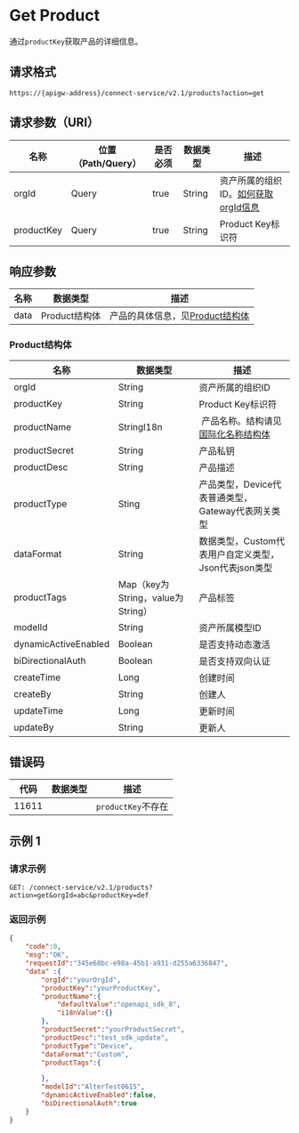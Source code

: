 # Get Product

通过`productKey`获取产品的详细信息。

## 请求格式

```
https://{apigw-address}/connect-service/v2.1/products?action=get
```

## 请求参数（URI）

| 名称          | 位置（Path/Query） | 是否必须 | 数据类型 | 描述      |
|---------------|------------------|----------|-----------|--------------|
| orgId         | Query            | true     | String    | 资产所属的组织ID。[如何获取orgId信息](/docs/api/zh_CN/latest/api_faqs#id-orgid-orgid)                |
| productKey        | Query            | true    | String    | Product Key标识符|


## 响应参数

| 名称| 数据类型 | 描述         |
|-------------|-----------------------------------|-----------------------------|
| data| Product结构体                           | 产品的具体信息，见[Product结构体](/docs/api/zh_CN/latest/connect/get_product.html#product-productstruc)                |


### Product结构体<productstruc>

| 名称  |  数据类型      | 描述               |
|-------|-------|---------------------------|
| orgId |  String | 资产所属的组织ID |
| productKey          | String| Product Key标识符|
| productName         | StringI18n |  产品名称。结构请见[国际化名称结构体](/docs/api/zh_CN/latest/api_faqs.html#id3)|
| productSecret       | String                          | 产品私钥                                             |
| productDesc         | String                          | 产品描述                                             |
| productType         | Sting                           | 产品类型，Device代表普通类型，Gateway代表网关类型    |
| dataFormat         | String                          | 数据类型，Custom代表用户自定义类型，Json代表json类型 |
| productTags         | Map（key为String，value为String） | 产品标签                                             |
| modelId             | String                          | 资产所属模型ID|
| dynamicActiveEnabled | Boolean                         | 是否支持动态激活                                     |
| biDirectionalAuth   | Boolean                         | 是否支持双向认证                                     |
| createTime      | Long                            | 创建时间                                             |
| createBy        | String                          | 创建人                                               |
| updateTime       | Long                            | 更新时间                                             |
| updateBy       | String                          | 更新人                                               |

## 错误码

| 代码  | 数据类型 | 描述 |
|------------|----------------|-------------------|
| 11611 |                | `productKey`不存在 |




## 示例 1

### 请求示例

```
GET: /connect-service/v2.1/products?action=get&orgId=abc&productKey=def
```

### 返回示例

```json
{
	"code":0,
	"msg":"OK",
	"requestId":"345e68bc-e98a-45b1-a931-d255a6336847",
	"data" :{
		"orgId":"yourOrgId",
		"productKey":"yourProductKey",
		"productName":{
			"defaultValue":"openapi_sdk_8",
			"i18nValue":{}
		},
		"productSecret":"yourProductSecret",
		"productDesc":"test_sdk_update",
		"productType":"Device",
		"dataFormat":"Custom",
		"productTags":{

		},
		"modelId":"AlterTest0615",
		"dynamicActiveEnabled":false,
		"biDirectionalAuth":true
	}
}
```

